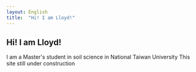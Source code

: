 ```yaml
---
layout: English
title:  "Hi! I am Lloyd!"
---  
```

## Hi! I am Lloyd!  
  
I am a Master's student in soil science in National Taiwan University
This site still under construction
